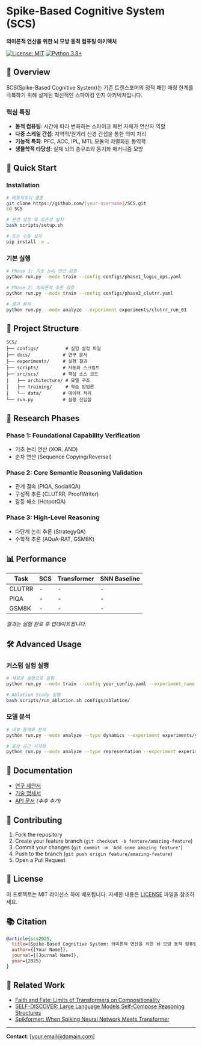 # Spike-Based Cognitive System (SCS)

**의미론적 연산을 위한 뇌 모방 동적 컴퓨팅 아키텍처**

[![License: MIT](https://img.shields.io/badge/License-MIT-yellow.svg)](https://opensource.org/licenses/MIT)
[![Python 3.8+](https://img.shields.io/badge/python-3.8+-blue.svg)](https://www.python.org/downloads/)

## 🧠 Overview

SCS(Spike-Based Cognitive System)는 기존 트랜스포머의 정적 패턴 매칭 한계를 극복하기 위해 설계된 혁신적인 스파이킹 인지 아키텍처입니다.

### 핵심 특징

- **동적 컴퓨팅**: 시간에 따라 변화하는 스파이크 패턴 자체가 연산자 역할
- **다중 스케일 간섭**: 지역적/원거리 신경 간섭을 통한 의미 처리
- **기능적 특화**: PFC, ACC, IPL, MTL 모듈의 차별화된 동역학
- **생물학적 타당성**: 실제 뇌의 층구조와 동기화 메커니즘 모방

## 🚀 Quick Start

### Installation

```bash
# 레포지토리 클론
git clone https://github.com/[your-username]/SCS.git
cd SCS

# 환경 설정 및 의존성 설치
bash scripts/setup.sh

# 또는 수동 설치
pip install -e .
```

### 기본 실행

```bash
# Phase 1: 기초 논리 연산 검증
python run.py --mode train --config configs/phase1_logic_ops.yaml

# Phase 2: 의미론적 추론 검증
python run.py --mode train --config configs/phase2_clutrr.yaml

# 결과 분석
python run.py --mode analyze --experiment experiments/clutrr_run_01
```

## 📁 Project Structure

```
SCS/
├── configs/          # 실험 설정 파일
├── docs/            # 연구 문서
├── experiments/     # 실험 결과
├── scripts/         # 자동화 스크립트
├── src/scs/         # 핵심 소스 코드
│   ├── architecture/ # 모델 구조
│   ├── training/     # 학습 방법론
│   └── data/        # 데이터 처리
└── run.py           # 실행 진입점
```

## 🔬 Research Phases

### Phase 1: Foundational Capability Verification

- 기초 논리 연산 (XOR, AND)
- 순차 연산 (Sequence Copying/Reversal)

### Phase 2: Core Semantic Reasoning Validation

- 관계 결속 (PIQA, SocialIQA)
- 구성적 추론 (CLUTRR, ProofWriter)
- 갈등 해소 (HotpotQA)

### Phase 3: High-Level Reasoning

- 다단계 논리 추론 (StrategyQA)
- 수학적 추론 (AQuA-RAT, GSM8K)

## 📊 Performance

| Task   | SCS | Transformer | SNN Baseline |
| ------ | --- | ----------- | ------------ |
| CLUTRR | -   | -           | -            |
| PIQA   | -   | -           | -            |
| GSM8K  | -   | -           | -            |

_결과는 실험 완료 후 업데이트됩니다._

## 🛠 Advanced Usage

### 커스텀 실험 실행

```bash
# 새로운 설정으로 실험
python run.py --mode train --config your_config.yaml --experiment_name custom_experiment

# Ablation Study 실행
bash scripts/run_ablation.sh configs/ablation/
```

### 모델 분석

```bash
# 내부 동역학 분석
python run.py --mode analyze --type dynamics --experiment experiments/your_experiment

# 표상 공간 시각화
python run.py --mode analyze --type representation --experiment experiments/your_experiment
```

## 📖 Documentation

- [연구 제안서](docs/proposal.md)
- [기술 명세서](docs/architecture_spec.md)
- [API 문서](docs/api.md) _(추후 추가)_

## 🤝 Contributing

1. Fork the repository
2. Create your feature branch (`git checkout -b feature/amazing-feature`)
3. Commit your changes (`git commit -m 'Add some amazing feature'`)
4. Push to the branch (`git push origin feature/amazing-feature`)
5. Open a Pull Request

## 📄 License

이 프로젝트는 MIT 라이선스 하에 배포됩니다. 자세한 내용은 [LICENSE](LICENSE) 파일을 참조하세요.

## 📚 Citation

```bibtex
@article{scs2025,
  title={Spike-Based Cognitive System: 의미론적 연산을 위한 뇌 모방 동적 컴퓨팅 아키텍처},
  author={[Your Name]},
  journal={[Journal Name]},
  year={2025}
}
```

## 🔗 Related Work

- [Faith and Fate: Limits of Transformers on Compositionality](https://arxiv.org/abs/2305.18654)
- [SELF-DISCOVER: Large Language Models Self-Compose Reasoning Structures](https://arxiv.org/abs/2402.03620)
- [Spikformer: When Spiking Neural Network Meets Transformer](https://arxiv.org/abs/2209.15425)

---

**Contact**: [your.email@domain.com]
